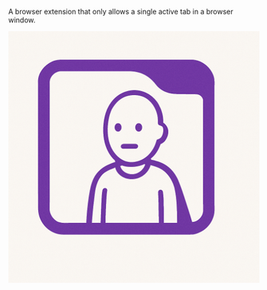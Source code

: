 A browser extension that only allows a single active tab in a browser window.

![OneTabMan](assets/onetabman.png)
